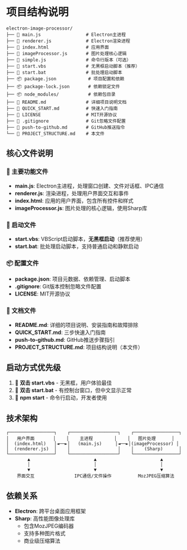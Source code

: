# 项目结构说明

```
electron-image-processor/
├── 📄 main.js                 # Electron主进程
├── 📄 renderer.js             # Electron渲染进程
├── 📄 index.html              # 应用界面
├── 📄 imageProcessor.js       # 图片处理核心逻辑
├── 📄 simple.js               # 命令行版本（可选）
├── 🚀 start.vbs               # 无黑框启动脚本（推荐）
├── 🚀 start.bat               # 批处理启动脚本
├── 📦 package.json            # 项目配置和依赖
├── 📦 package-lock.json       # 依赖锁定文件
├── 📦 node_modules/           # 依赖包目录
├── 📝 README.md               # 详细项目说明文档
├── 📝 QUICK_START.md          # 快速入门指南
├── 📝 LICENSE                 # MIT开源协议
├── 📝 .gitignore              # Git忽略文件配置
├── 📝 push-to-github.md       # GitHub推送指令
└── 📝 PROJECT_STRUCTURE.md    # 本文件
```

## 核心文件说明

### 🎯 主要功能文件

- **main.js**: Electron主进程，处理窗口创建、文件对话框、IPC通信
- **renderer.js**: 渲染进程，处理用户界面交互和事件
- **index.html**: 应用的用户界面，包含所有控件和样式
- **imageProcessor.js**: 图片处理的核心逻辑，使用Sharp库

### 🚀 启动文件

- **start.vbs**: VBScript启动脚本，**无黑框启动**（推荐使用）
- **start.bat**: 批处理启动脚本，支持普通启动和静默启动

### 📦 配置文件

- **package.json**: 项目元数据、依赖管理、启动脚本
- **.gitignore**: Git版本控制忽略文件配置
- **LICENSE**: MIT开源协议

### 📝 文档文件

- **README.md**: 详细的项目说明、安装指南和故障排除
- **QUICK_START.md**: 三步快速入门指南
- **push-to-github.md**: GitHub推送步骤指引
- **PROJECT_STRUCTURE.md**: 项目结构说明（本文件）

## 启动方式优先级

1. 🥇 **双击 start.vbs** - 无黑框，用户体验最佳
2. 🥈 **双击 start.bat** - 有控制台窗口，但中文显示正常
3. 🥉 **npm start** - 命令行启动，开发者使用

## 技术架构

```
┌─────────────────┐    ┌──────────────────┐    ┌─────────────────┐
│   用户界面       │    │    主进程        │    │   图片处理      │
│  (index.html)   │◄──►│   (main.js)     │◄──►│(imageProcessor) │
│  (renderer.js)  │    │                  │    │    (Sharp)      │
└─────────────────┘    └──────────────────┘    └─────────────────┘
        ▲                        ▲                        ▲
        │                        │                        │
        ▼                        ▼                        ▼
    界面交互               IPC通信/文件操作          MozJPEG压缩算法
```

## 依赖关系

- **Electron**: 跨平台桌面应用框架
- **Sharp**: 高性能图像处理库
  - 包含MozJPEG编码器
  - 支持多种图片格式
  - 商业级压缩算法 